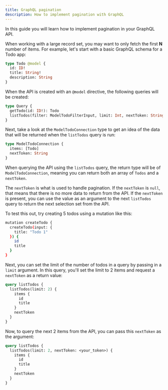 ```yaml
---
title: GraphQL pagination
description: How to implement pagination with GraphQL 
---
```


In this guide you will learn how to implement pagination in your GraphQL API.

When working with a large record set, you may want to only fetch the first __N__ number of items. For example, let's start with a basic GraphQL schema for a Todo app:

```graphql
type Todo @model {
  id: ID!
  title: String!
  description: String 
}
```

When the API is created with an `@model` directive, the following queries will be created:

```graphql
type Query {
  getTodo(id: ID!): Todo
  listTodos(filter: ModelTodoFilterInput, limit: Int, nextToken: String): ModelTodoConnection
}
```

Next, take a look at the `ModelTodoConnection` type to get an idea of the data that will be returned when the `listTodos` query is run:

```graphql
type ModelTodoConnection {
  items: [Todo]
  nextToken: String
}
```

When querying the API using the `listTodos` query, the return type will be of `ModelTodoConnection`, meaning you can return both an array of `Todos` and a `nextToken`.

The `nextToken` is what is used to handle pagination. If the `nextToken` is `null`, that means that there is no more data to return from the API. If the `nextToken` is present, you can use the value as an argument to the next `listTodos` query to return the next selection set from the API.

To test this out, try creating 5 todos using a mutation like this:

```sh
mutation createTodo {
  createTodo(input: {
    title: "Todo 1"
  }) {
    id
    title
  }
}
```

Next, you can set the limit of the number of todos in a query by passing in a `limit` argument. In this query, you'll set the limit to 2 items and request a `nextToken` as a return value:

```graphql
query listTodos {
  listTodos(limit: 2) {
    items {
      id
      title
    }
    nextToken
  }
}
```

 Now, to query the next 2 items from the API, you can pass this `nextToken` as the argument:

```graphql
query listTodos {
  listTodos(limit: 2, nextToken: <your_token>) {
    items {
      id
      title
    }
    nextToken
  }
}
```


<inline-fragment platform="js" src="~/guides/graphql/fragments/js/graphql-pagination.md"></inline-fragment> 